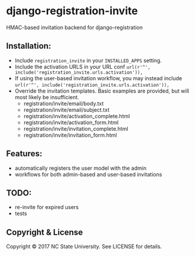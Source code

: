 # django-registration-invite
HMAC-based invitation backend for django-registration


## Installation:

- Include `registration_invite` in your `INSTALLED_APPS` setting.
- Include the activation URLS in your URL conf `url(r'^', include('registration_invite.urls.activation')),`
- If using the user-based invitation workflow, you may instead include `url(r'^', include('registration_invite.urls.activation')),`
- Override the invitation templates. Basic examples are provided, but will most likely be insufficient.
    - registration/invite/email/body.txt
    - registration/invite/email/subject.txt
    - registration/invite/activation_complete.html
    - registration/invite/activation_form.html
    - registration/invite/invitation_complete.html
    - registration/invite/invitation_form.html

## Features:

- automatically registers the user model with the admin
- workflows for both admin-based and user-based invitations

## TODO:

- re-invite for expired users
- tests


## Copyright & License

Copyright &copy; 2017 NC State University. See LICENSE for details.
